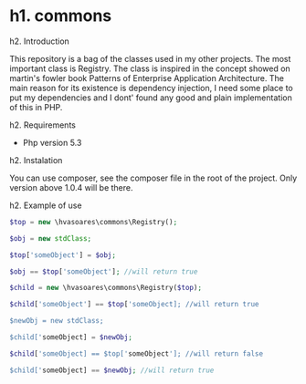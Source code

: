 h1. commons
=======

h2. Introduction

This repository is a bag of the classes used in my other projects. The most important class is Registry. 
The class is inspired in the concept showed on martin's fowler book Patterns of Enterprise Application Architecture. 
The main reason for its existence is dependency injection, I need some place to put my dependencies and I dont' found
any good and plain implementation of this in PHP.

h2. Requirements

* Php version 5.3

h2. Instalation

You can use composer, see the composer file in the root of the project. Only version above 1.0.4 will be there.

h2. Example of use

```php
$top = new \hvasoares\commons\Registry();

$obj = new stdClass;

$top['someObject'] = $obj;

$obj == $top['someObject']; //will return true

$child = new \hvasoares\commons\Registry($top);

$child['someObject'] == $top['someObject]; //will return true

$newObj = new stdClass;

$child['someObject] = $newObj;

$child['someObject] == $top['someObject']; //will return false

$child['someObject] == $newObj; //will return true
```


